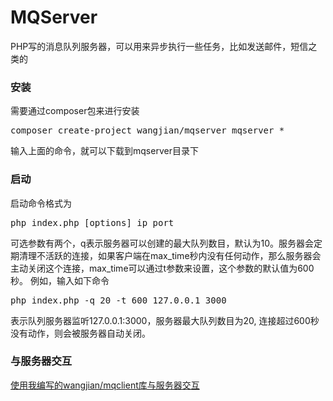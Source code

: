 # MQServer
PHP写的消息队列服务器，可以用来异步执行一些任务，比如发送邮件，短信之类的

### 安装
需要通过composer包来进行安装
<pre>composer create-project wangjian/mqserver mqserver *</pre>
输入上面的命令，就可以下载到mqserver目录下

### 启动
启动命令格式为
<pre>php index.php [options] ip port</pre>
可选参数有两个，q表示服务器可以创建的最大队列数目，默认为10。服务器会定期清理不活跃的连接，如果客户端在max_time秒内没有任何动作，那么服务器会主动关闭这个连接，max_time可以通过t参数来设置，这个参数的默认值为600秒。
例如，输入如下命令
<pre>php index.php -q 20 -t 600 127.0.0.1 3000</pre>
表示队列服务器监听127.0.0.1:3000，服务器最大队列数目为20, 连接超过600秒没有动作，则会被服务器自动关闭。

### 与服务器交互
[使用我编写的wangjian/mqclient库与服务器交互](https://github.com/wangsir0624/MQClient/)

